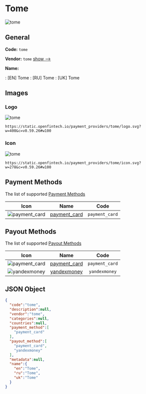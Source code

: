 
# Tome 
![tome](https://static.openfintech.io/payment_providers/tome/logo.svg?w=400&c=v0.59.26#w100)  

## General 
 
**Code:** `tome` 
 
**Vendor:** `tome` [show -->](/vendors/tome/) 
 
**Name:** 
 
:	[EN] Tome 
:	[RU] Tome 
:	[UK] Tome 
 

## Images 

### Logo 
 
![tome](https://static.openfintech.io/payment_providers/tome/logo.svg?w=400&c=v0.59.26#w100)  

```
https://static.openfintech.io/payment_providers/tome/logo.svg?w=400&c=v0.59.26#w100
```  

### Icon 
 
![tome](https://static.openfintech.io/payment_providers/tome/icon.svg?w=278&c=v0.59.26#w100)  

```
https://static.openfintech.io/payment_providers/tome/icon.svg?w=278&c=v0.59.26#w100
```  

## Payment Methods 
 
The list of supported [Payment Methods](/payment-methods/) 

|Icon|Name|Code| 
|:---:|:---:|:---:| 
|![payment_card](https://static.openfintech.io/payment_methods/payment_card/icon.svg?w=278&c=v0.59.26#w100) |[payment_card](/payment-methods/payment_card/)|`payment_card`| 
 

## Payout Methods 
 
The list of supported [Payout Methods](/payout-methods/) 

|Icon|Name|Code| 
|:---:|:---:|:---:| 
|![payment_card](https://static.openfintech.io/payout_methods/payment_card/icon.svg?w=278&c=v0.59.26#w40) |[payment_card](payout-methodspayment_card/)|`payment_card`| 
|![yandexmoney](https://static.openfintech.io/payout_methods/yandexmoney/icon.svg?w=278&c=v0.59.26#w40) |[yandexmoney](payout-methodsyandexmoney/)|`yandexmoney`| 
 

## JSON Object 

```json
{
  "code":"tome",
  "description":null,
  "vendor":"tome",
  "categories":null,
  "countries":null,
  "payment_method":[
    "payment_card"
  ],
  "payout_method":[
    "payment_card",
    "yandexmoney"
  ],
  "metadata":null,
  "name":{
    "en":"Tome",
    "ru":"Tome",
    "uk":"Tome"
  }
}
```  
